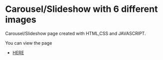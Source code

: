 
# Carousel/Slideshow with 6 different images


Carousel/Slideshow page created with HTML,CSS and JAVASCRIPT.


You can view the page 

- [HERE]( https://ayinde7277.github.io/Carousel-Slideshow/)


